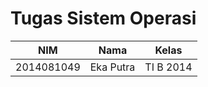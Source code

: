 # Tugas Sistem Operasi
| NIM        | Nama      | Kelas     |
| :--------: |:---------:| :--------:|
| 2014081049 | Eka Putra | TI B 2014 |